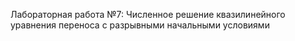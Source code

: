 Лабораторная работа №7: Численное решение квазилинейного уравнения переноса с разрывными начальными условиями
